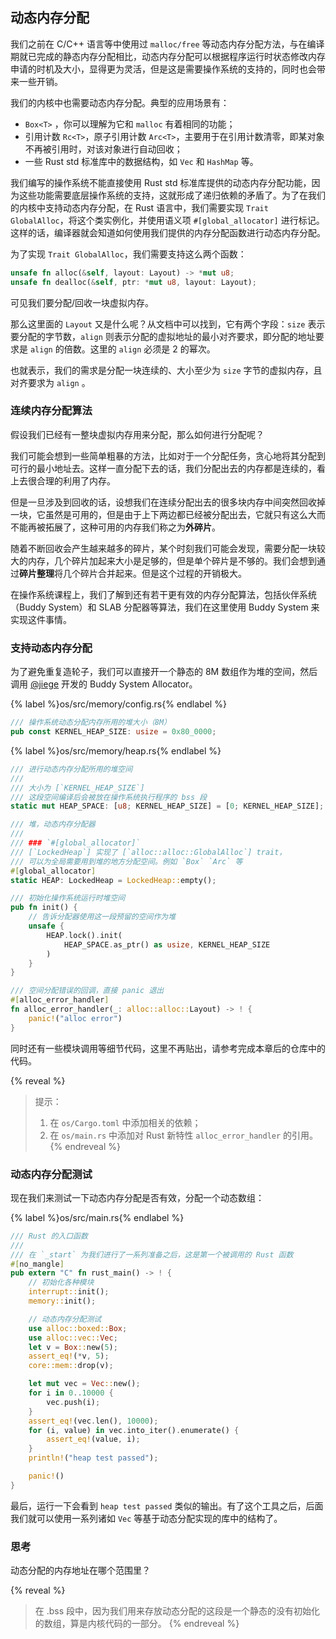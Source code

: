 ## 动态内存分配

我们之前在 C/C++ 语言等中使用过 `malloc/free` 等动态内存分配方法，与在编译期就已完成的静态内存分配相比，动态内存分配可以根据程序运行时状态修改内存申请的时机及大小，显得更为灵活，但是这是需要操作系统的支持的，同时也会带来一些开销。

我们的内核中也需要动态内存分配。典型的应用场景有：

- `Box<T>` ，你可以理解为它和 `malloc` 有着相同的功能；
- 引用计数 `Rc<T>`，原子引用计数 `Arc<T>`，主要用于在引用计数清零，即某对象不再被引用时，对该对象进行自动回收；
- 一些 Rust std 标准库中的数据结构，如 `Vec` 和 `HashMap` 等。

我们编写的操作系统不能直接使用 Rust std 标准库提供的动态内存分配功能，因为这些功能需要底层操作系统的支持，这就形成了递归依赖的矛盾了。为了在我们的内核中支持动态内存分配，在 Rust 语言中，我们需要实现 `Trait GlobalAlloc`，将这个类实例化，并使用语义项 `#[global_allocator]` 进行标记。这样的话，编译器就会知道如何使用我们提供的内存分配函数进行动态内存分配。

为了实现 `Trait GlobalAlloc`，我们需要支持这么两个函数：

```rust
unsafe fn alloc(&self, layout: Layout) -> *mut u8;
unsafe fn dealloc(&self, ptr: *mut u8, layout: Layout);
```

可见我们要分配/回收一块虚拟内存。

那么这里面的 `Layout` 又是什么呢？从文档中可以找到，它有两个字段：`size` 表示要分配的字节数，`align` 则表示分配的虚拟地址的最小对齐要求，即分配的地址要求是 `align` 的倍数。这里的 `align` 必须是 2 的幂次。

也就表示，我们的需求是分配一块连续的、大小至少为 `size` 字节的虚拟内存，且对齐要求为 `align` 。

### 连续内存分配算法

假设我们已经有一整块虚拟内存用来分配，那么如何进行分配呢？

我们可能会想到一些简单粗暴的方法，比如对于一个分配任务，贪心地将其分配到可行的最小地址去。这样一直分配下去的话，我们分配出去的内存都是连续的，看上去很合理的利用了内存。

但是一旦涉及到回收的话，设想我们在连续分配出去的很多块内存中间突然回收掉一块，它虽然是可用的，但是由于上下两边都已经被分配出去，它就只有这么大而不能再被拓展了，这种可用的内存我们称之为**外碎片**。

随着不断回收会产生越来越多的碎片，某个时刻我们可能会发现，需要分配一块较大的内存，几个碎片加起来大小是足够的，但是单个碎片是不够的。我们会想到通过**碎片整理**将几个碎片合并起来。但是这个过程的开销极大。

在操作系统课程上，我们了解到还有若干更有效的内存分配算法，包括伙伴系统（Buddy System）和 SLAB 分配器等算法，我们在这里使用 Buddy System 来实现这件事情。

### 支持动态内存分配

为了避免重复造轮子，我们可以直接开一个静态的 8M 数组作为堆的空间，然后调用 [@jiege](https://github.com/jiegec/) 开发的 Buddy System Allocator。

{% label %}os/src/memory/config.rs{% endlabel %}
```rust
/// 操作系统动态分配内存所用的堆大小（8M）
pub const KERNEL_HEAP_SIZE: usize = 0x80_0000;
```

{% label %}os/src/memory/heap.rs{% endlabel %}
```rust
/// 进行动态内存分配所用的堆空间
/// 
/// 大小为 [`KERNEL_HEAP_SIZE`]  
/// 这段空间编译后会被放在操作系统执行程序的 bss 段
static mut HEAP_SPACE: [u8; KERNEL_HEAP_SIZE] = [0; KERNEL_HEAP_SIZE];

/// 堆，动态内存分配器
/// 
/// ### `#[global_allocator]`
/// [`LockedHeap`] 实现了 [`alloc::alloc::GlobalAlloc`] trait，
/// 可以为全局需要用到堆的地方分配空间。例如 `Box` `Arc` 等
#[global_allocator]
static HEAP: LockedHeap = LockedHeap::empty();

/// 初始化操作系统运行时堆空间
pub fn init() {
    // 告诉分配器使用这一段预留的空间作为堆
    unsafe {
        HEAP.lock().init(
            HEAP_SPACE.as_ptr() as usize, KERNEL_HEAP_SIZE
        )
    }
}

/// 空间分配错误的回调，直接 panic 退出
#[alloc_error_handler]
fn alloc_error_handler(_: alloc::alloc::Layout) -> ! {
    panic!("alloc error")
}
```

同时还有一些模块调用等细节代码，这里不再贴出，请参考完成本章后的仓库中的代码。


{% reveal %}
> 提示：
>
> 1. 在 `os/Cargo.toml` 中添加相关的依赖；
> 2. 在 `os/main.rs`  中添加对 Rust 新特性 `alloc_error_handler` 的引用。
{% endreveal %}


### 动态内存分配测试

现在我们来测试一下动态内存分配是否有效，分配一个动态数组：

{% label %}os/src/main.rs{% endlabel %}
```rust
/// Rust 的入口函数
///
/// 在 `_start` 为我们进行了一系列准备之后，这是第一个被调用的 Rust 函数
#[no_mangle]
pub extern "C" fn rust_main() -> ! {
    // 初始化各种模块
    interrupt::init();
    memory::init();

    // 动态内存分配测试
    use alloc::boxed::Box;
    use alloc::vec::Vec;
    let v = Box::new(5);
    assert_eq!(*v, 5);
    core::mem::drop(v);

    let mut vec = Vec::new();
    for i in 0..10000 {
        vec.push(i);
    }
    assert_eq!(vec.len(), 10000);
    for (i, value) in vec.into_iter().enumerate() {
        assert_eq!(value, i);
    }
    println!("heap test passed");

    panic!()
}
```

最后，运行一下会看到 `heap test passed` 类似的输出。有了这个工具之后，后面我们就可以使用一系列诸如 `Vec` 等基于动态分配实现的库中的结构了。

### 思考

动态分配的内存地址在哪个范围里？

{% reveal %}
> 在 .bss 段中，因为我们用来存放动态分配的这段是一个静态的没有初始化的数组，算是内核代码的一部分。
{% endreveal %}

